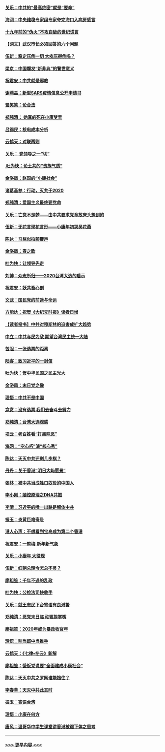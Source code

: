 #### [关乐：中共的“最高绝密”就是“要命”](../pages/nsc993/n11816946.md?t=01251544) 
#### [海网：中央维稳专家组专家夸完海口入病房感言](../pages/nsc993/n11815138.md?t=01251544) 
#### [十九年前的“伪火”不攻自破的世纪谎言](../pages/nsc993/n11813238.md?t=01251544) 
#### [【网文】武汉市长必须回答的六个问题](../pages/nsc993/n11813848.md?t=01251544) 
#### [伍新：稳定压倒一切 大疫压得倒吗？](../pages/nsc993/n11812634.md?t=01251544) 
#### [梁京：中国爆发“新非典”的警世意义](../pages/nsc993/n11812554.md?t=01251544) 
#### [祝君安：中共就是邪教](../pages/nsc993/n11812431.md?t=01251544) 
#### [谢燕益：新型SARS疫情信息公开申请书](../pages/nsc993/n11808840.md?t=01251544) 
#### [蜀笑笑：论合法](../pages/nsc993/n11808064.md?t=01251544) 
#### [郑纯清： 她真的死在小康梦里](../pages/nsc993/n11806623.md?t=01251544) 
#### [吕锡民：核电成本分析](../pages/nsc993/n11806284.md?t=01251544) 
#### [云鹤天：对联两则](../pages/nsc993/n11805957.md?t=01251544) 
#### [关乐： 党领导之一“切”](../pages/nsc993/n11804505.md?t=01251544) 
#### [ 吐为快：论土共的“贵族气质”](../pages/nsc993/n11804490.md?t=01251544) 
#### [金浴凤：赵国的“小康社会”](../pages/nsc993/n11804452.md?t=01251544) 
#### [诸葛高参：行动，灭共于2020](../pages/nsc993/n11804120.md?t=01251544) 
#### [郑纯清：爱国主义最终要党命](../pages/nsc993/n11802197.md?t=01251544) 
#### [关乐：亡党不是梦——由中共要求党章放床头想到的](../pages/nsc993/n11802156.md?t=01251544) 
#### [伍新：无花言现花言形——小康年初哭吴花燕](../pages/nsc993/n11800044.md?t=01251544) 
#### [陈达：马屁似拍颠覆声](../pages/nsc993/n11800010.md?t=01251544) 
#### [金浴凤：春之歌](../pages/nsc993/n11797687.md?t=01251544) 
#### [吐为快：让领导先走](../pages/nsc993/n11797512.md?t=01251544) 
#### [刘博：众志所归——2020台湾大选的启示](../pages/nsc993/n11796878.md?t=01251544) 
#### [祝君安：妖共畜心剖](../pages/nsc993/n11794273.md?t=01251544) 
#### [文武：国民党的前途与命运](../pages/nsc993/n11794198.md?t=01251544) 
#### [方能达：祝贺《大纪元时报》读者日增](../pages/nsc993/n11793807.md?t=01251544) 
#### [【读者投书】中共对穆斯林的迫害成扩大趋势](../pages/nsc993/n11791371.md?t=01251544) 
#### [中立：中共与民为敌 期望台湾民主统一大陆](../pages/nsc993/n11790392.md?t=01251544) 
#### [苦胆：一张选票的距离](../pages/nsc993/n11788914.md?t=01251544) 
#### [陆客：致习近平的一封信](../pages/nsc993/n11788867.md?t=01251544) 
#### [吐为快：贺中华民国之民主光大](../pages/nsc993/n11788618.md?t=01251544) 
#### [金浴凤：末日党之像](../pages/nsc993/n11787475.md?t=01251544) 
#### [理悟：中共不是中国](../pages/nsc993/n11787463.md?t=01251544) 
#### [念贲：没有选票  我们去奋斗去努力](../pages/nsc993/n11787398.md?t=01251544) 
#### [郑纯清：台湾大选观感](../pages/nsc993/n11786210.md?t=01251544) 
#### [项云：老百姓看“打黑除恶”](../pages/nsc993/n11785398.md?t=01251544) 
#### [海网：“空心朽”演“核心秀”](../pages/nsc993/n11783874.md?t=01251544) 
#### [陈达：天灭中共还剩几步棋？](../pages/nsc993/n11783719.md?t=01251544) 
#### [丹丹：关于香港“明日大屿愿景”](../pages/nsc993/n11783273.md?t=01251544) 
#### [张林：被中共当成牲口奴役的中国人](../pages/nsc993/n11782397.md?t=01251544) 
#### [李小刚：脑控原理之DNA共振](../pages/nsc993/n11780962.md?t=01251544) 
#### [李清：习近平的唯一出路是解体中共](../pages/nsc993/n11780866.md?t=01251544) 
#### [振玉：炎黄巨难奇耻](../pages/nsc993/n11779632.md?t=01251544) 
#### [港人心声：不想看到宝岛成为第二个香港](../pages/nsc993/n11778817.md?t=01251544) 
#### [祝君安：一剪梅‧新年新气象](../pages/nsc993/n11776340.md?t=01251544) 
#### [关乐：小康年 大役现](../pages/nsc993/n11774213.md?t=01251544) 
#### [伍新：红朝总理令怎总不灵？](../pages/nsc993/n11770813.md?t=01251544) 
#### [廖祖笙：千年不遇的乱政](../pages/nsc993/n11770373.md?t=01251544) 
#### [吐为快：公检法司快收手](../pages/nsc993/n11770359.md?t=01251544) 
#### [关乐：就王志民下台寄语有良港警](../pages/nsc993/n11769903.md?t=01251544) 
#### [郑纯清：恶党末日临 动辄挨掌嘴](../pages/nsc993/n11769356.md?t=01251544) 
#### [廖祖笙：2020年或为暴政收官年](../pages/nsc993/n11768216.md?t=01251544) 
#### [理悟：别当郎中当推手](../pages/nsc993/n11768243.md?t=01251544) 
#### [云鹤天：《七律▪冬云》新解](../pages/nsc993/n11768204.md?t=01251544) 
#### [廖祖笙：饿饭党说要“全面建成小康社会”](../pages/nsc993/n11767482.md?t=01251544) 
#### [陈达：天灭中共之罗网谁能挡住？](../pages/nsc993/n11767465.md?t=01251544) 
#### [李春草：天灭中共此其时](../pages/nsc993/n11767452.md?t=01251544) 
#### [振玉：寄语台湾](../pages/nsc993/n11767432.md?t=01251544) 
#### [理悟：小康在何方](../pages/nsc993/n11767394.md?t=01251544) 
#### [唐风：温哥华中学生课堂讲香港被踢下体之思考](../pages/nsc993/n11766848.md?t=01251544) 

----
#### [ >>> 更早内容 <<< ](../indexes/nsc993-earlier.md)
